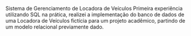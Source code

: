 Sistema de Gerenciamento de Locadora de Veículos
Primeira experiência utilizando SQL na prática, realizei a implementação do banco de dados de uma Locadora de Veículos fictícia para um projeto acadêmico, partindo de um modelo relacional previamente dado.
